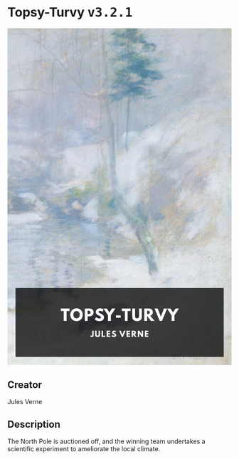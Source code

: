 
# Topsy-Turvy <kbd>v3.2.1</kbd>

<center>
  <img src="./cover-1024.jpg"/>
</center>

## Creator
Jules Verne

## Description
The North Pole is auctioned off, and the winning team undertakes a scientific experiment to ameliorate the local climate.
